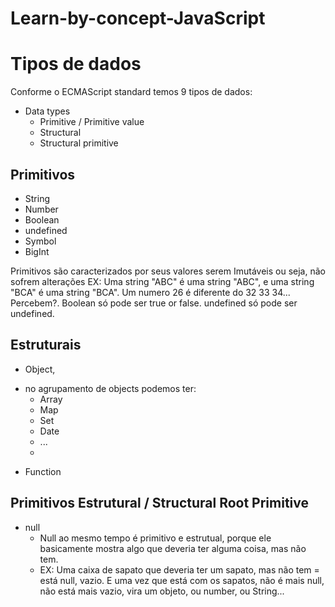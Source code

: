 # Learn-by-concept-JavaScript
# Tipos de dados
Conforme o ECMAScript standard temos 9 tipos de dados:

* Data types
  * Primitive / Primitive value
  * Structural
  * Structural primitive

## Primitivos
* String 
* Number
* Boolean
* undefined
* Symbol
* BigInt

Primitivos são caracterizados por seus valores serem Imutáveis ou seja, não sofrem alterações
EX: 
Uma string "ABC" é uma string "ABC", e uma string "BCA" é uma string "BCA".
Um numero 26 é diferente do 32 33 34... Percebem?.
Boolean só pode ser true or false.
undefined só pode ser undefined.


## Estruturais
* Object, 
- no agrupamento de objects podemos ter:
  * Array
  * Map
  * Set
  * Date
  * ...
  * 
* Function

## Primitivos Estrutural / Structural Root Primitive
* null
  - Null ao mesmo tempo é primitivo e estrutual, porque ele basicamente mostra algo que deveria ter alguma coisa, mas não tem. 
  - EX: Uma caixa de sapato que deveria ter um sapato, mas não tem = está null, vazio. E uma vez que está com os sapatos, não é mais null, não está mais vazio, vira um objeto, ou number, ou String...
